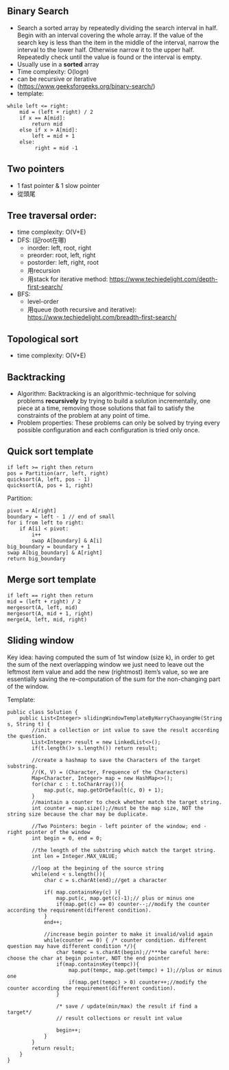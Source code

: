 ## Binary Search
- Search a sorted array by repeatedly dividing the search interval in half. Begin with an interval covering the whole array. If the value of the search key is less than the item in the middle of the interval, narrow the interval to the lower half. Otherwise narrow it to the upper half. Repeatedly check until the value is found or the interval is empty.
- Usually use in a **sorted** array
- Time complexity: O(logn)
- can be recursive or iterative
- (https://www.geeksforgeeks.org/binary-search/)
- template:
```
while left <= right:
    mid = (left + right) / 2
    if x == A[mid]:
        return mid
    else if x > A[mid]:
        left = mid + 1
    else:
         right = mid -1
```

## Two pointers
- 1 fast pointer & 1 slow pointer
- 從頭尾

## Tree traversal order:
- time complexity: O(V+E)
- DFS: (記root在哪)
    - inorder: left, root, right
    - preorder: root, left, right
    - postorder: left, right, root
    - 用recursion
    - 用stack for iterative method: https://www.techiedelight.com/depth-first-search/
- BFS:
    - level-order
    - 用queue (both recursive and iterative): https://www.techiedelight.com/breadth-first-search/

## Topological sort
- time complexity: O(V+E)

## Backtracking
- Algorithm: Backtracking is an algorithmic-technique for solving problems **recursively** by trying to build a solution incrementally, one piece at a time, removing those solutions that fail to satisfy the constraints of the problem at any point of time.
- Problem properties: These problems can only be solved by trying every possible configuration and each configuration is tried only once.

## Quick sort template
```
if left >= right then return
pos = Partition(arr, left, right)
quicksort(A, left, pos - 1)
quicksort(A, pos + 1, right)
```

Partition:
```
pivot = A[right]
boundary = left - 1 // end of small
for i from left to right:
    if A[i] < pivot:
        i++
        swap A[boundary] & A[i]
big_boundary = boundary + 1
swap A[big_boundary] & A[right]
return big_boundary
```

## Merge sort template
```
if left == right then return
mid = (left + right) / 2
mergesort(A, left, mid)
mergesort(A, mid + 1, right)
merge(A, left, mid, right)
```


## Sliding window
Key idea: having computed the sum of 1st window (size k), in order to get the sum of the next overlapping window we just
 need to leave out the leftmost item value and add the new (rightmost) item’s value, so we are essentially saving the
 re-computation of the sum for the non-changing part of the window.

Template:
```
public class Solution {
    public List<Integer> slidingWindowTemplateByHarryChaoyangHe(String s, String t) {
        //init a collection or int value to save the result according the question.
        List<Integer> result = new LinkedList<>();
        if(t.length()> s.length()) return result;
        
        //create a hashmap to save the Characters of the target substring.
        //(K, V) = (Character, Frequence of the Characters)
        Map<Character, Integer> map = new HashMap<>();
        for(char c : t.toCharArray()){
            map.put(c, map.getOrDefault(c, 0) + 1);
        }
        //maintain a counter to check whether match the target string.
        int counter = map.size();//must be the map size, NOT the string size because the char may be duplicate.
        
        //Two Pointers: begin - left pointer of the window; end - right pointer of the window
        int begin = 0, end = 0;
        
        //the length of the substring which match the target string.
        int len = Integer.MAX_VALUE; 
        
        //loop at the begining of the source string
        while(end < s.length()){
            char c = s.charAt(end);//get a character
            
            if( map.containsKey(c) ){
                map.put(c, map.get(c)-1);// plus or minus one
                if(map.get(c) == 0) counter--;//modify the counter according the requirement(different condition).
            }
            end++;
            
            //increase begin pointer to make it invalid/valid again
            while(counter == 0) { /* counter condition. different question may have different condition */){
                char tempc = s.charAt(begin);//***be careful here: choose the char at begin pointer, NOT the end pointer
                if(map.containsKey(tempc)){
                    map.put(tempc, map.get(tempc) + 1);//plus or minus one
                    if(map.get(tempc) > 0) counter++;//modify the counter according the requirement(different condition).
                }
                
                /* save / update(min/max) the result if find a target*/
                // result collections or result int value
                
                begin++;
            }
        }
        return result;
    }
}
```